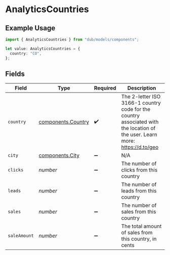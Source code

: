 # AnalyticsCountries

## Example Usage

```typescript
import { AnalyticsCountries } from "dub/models/components";

let value: AnalyticsCountries = {
  country: "CO",
};
```

## Fields

| Field                                                                                                                       | Type                                                                                                                        | Required                                                                                                                    | Description                                                                                                                 |
| --------------------------------------------------------------------------------------------------------------------------- | --------------------------------------------------------------------------------------------------------------------------- | --------------------------------------------------------------------------------------------------------------------------- | --------------------------------------------------------------------------------------------------------------------------- |
| `country`                                                                                                                   | [components.Country](../../models/components/country.md)                                                                    | :heavy_check_mark:                                                                                                          | The 2-letter ISO 3166-1 country code for the country associated with the location of the user. Learn more: https://d.to/geo |
| `city`                                                                                                                      | [components.City](../../models/components/city.md)                                                                          | :heavy_minus_sign:                                                                                                          | N/A                                                                                                                         |
| `clicks`                                                                                                                    | *number*                                                                                                                    | :heavy_minus_sign:                                                                                                          | The number of clicks from this country                                                                                      |
| `leads`                                                                                                                     | *number*                                                                                                                    | :heavy_minus_sign:                                                                                                          | The number of leads from this country                                                                                       |
| `sales`                                                                                                                     | *number*                                                                                                                    | :heavy_minus_sign:                                                                                                          | The number of sales from this country                                                                                       |
| `saleAmount`                                                                                                                | *number*                                                                                                                    | :heavy_minus_sign:                                                                                                          | The total amount of sales from this country, in cents                                                                       |